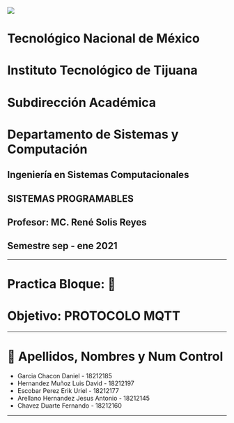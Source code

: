 ![](imagen/portadatcnm.png)

#    Tecnológico Nacional de México
#   Instituto Tecnológico de Tijuana
#        Subdirección Académica
# Departamento de Sistemas y Computación
##  Ingeniería en Sistemas Computacionales
##        SISTEMAS PROGRAMABLES
##   Profesor: MC. René Solis Reyes
##     Semestre sep - ene 2021
----
# Practica Bloque: 📝
# Objetivo:  PROTOCOLO MQTT
----

# 📝 Apellidos, Nombres y Num Control

* Garcia Chacon Daniel - 18212185
* Hernandez Muñoz Luis David - 18212197
* Escobar Perez Erik Uriel - 18212177
* Arellano Hernandez Jesus Antonio - 18212145
* Chavez Duarte Fernando - 18212160
-----


